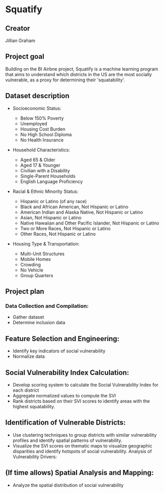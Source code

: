 # Squatify

## Creator
Jillian Graham

## Project goal
Building on the BI Airbne project, Squatify is a machine learning program that aims to understand which districts in the US are the most socially vulnerable, as a proxy for determining their 'squatability'.

## Dataset description 
* Socioeconomic Status:
  * Below 150% Poverty
  * Unemployed
  * Housing Cost Burden
  * No High School Diploma
  * No Health Insurance

* Household Characteristics:
  * Aged 65 & Older
  * Aged 17 & Younger
  * Civilian with a Disability
  * Single-Parent Households
  * English Language Proficiency

* Racial & Ethnic Minority Status:
  * Hispanic or Latino (of any race)
  * Black and African American, Not Hispanic or Latino
  * American Indian and Alaska Native, Not Hispanic or Latino
  * Asian, Not Hispanic or Latino
  * Native Hawaiian and Other Pacific Islander, Not Hispanic or Latino
  * Two or More Races, Not Hispanic or Latino
  * Other Races, Not Hispanic or Latino

* Housing Type & Transportation:
  * Multi-Unit Structures
  * Mobile Homes
  * Crowding
  * No Vehicle
  * Group Quarters

## Project plan
### Data Collection and Compilation:
* Gather dataset
* Determine inclusion data 

## Feature Selection and Engineering:
* Identify key indicators of social vulnerability
* Normalize data
 
## Social Vulnerability Index Calculation:
* Develop scoring system to calculate the Social Vulnerability Index for each district
* Aggregate normalized values to compute the SVI
* Rank districts based on their SVI scores to identify areas with the highest squatability.

## Identification of Vulnerable Districts:
* Use clustering techniques to group districts with similar vulnerability profiles and identify spatial patterns of vulnerability.
* Visualize the SVI scores on thematic maps to visualize geographic disparities and identify hotspots of social vulnerability.
Analysis of Vulnerability Drivers:

## (If time allows) Spatial Analysis and Mapping: 
* Analyze the spatial distribution of social vulnerability 

